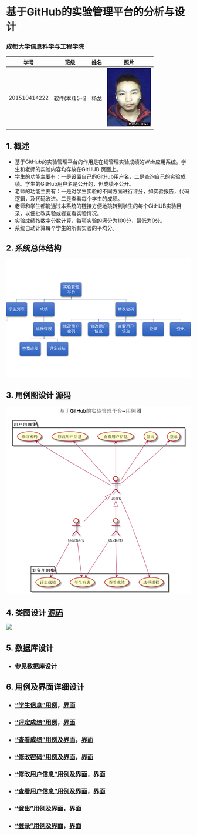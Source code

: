# 基于GitHub的实验管理平台的分析与设计

### 成都大学信息科学与工程学院
|学号|班级|姓名|照片|
 |:-------:|:-------------: | :----------:|:---:|
 |201510414222|软件(本)15-2|杨龙|![flow1](../myself.jpg)|

## 1. 概述
- 基于GitHub的实验管理平台的作用是在线管理实验成绩的Web应用系统。学生和老师的实验内容均存放在GitHUB
页面上。
- 学生的功能主要有：一是设置自己的GitHub用户名，二是查询自己的实验成绩。学生的GitHub用户名是公开的，但成绩不公开。
- 老师的功能主要有：一是对学生实验的不同方面进行评分，如实验报告，代码逻辑，及代码改进。二是查看每个学生的成绩。
- 老师和学生都能通过本系统的链接方便地跳转到学生的每个GitHUB实验目录，以便批改实验或者查看实验情况。
- 实验成绩按数字分数计算，每项实验的满分为100分，最低为0分。
- 系统自动计算每个学生的所有实验的平均分。
    
## 2. 系统总体结构
![](系统总体结构.png)
    
## 3. 用例图设计 [源码](用例图.puml)
![](基于GitHub的实验管理平台--用例图.png)

## 4. 类图设计 [源码](class.puml)
![](类.png)

## 5. 数据库设计
- ### [参见数据库设计](数据库实现.md)

## 6. 用例及界面详细设计
- ### [“学生信息”用例](学生信息用例.md)，[界面](https://ylfagh.github.io/is_analysis/test6/index.html)
- ### [“评定成绩”用例](评定成绩用例.md)，[界面](https://ylfagh.github.io/is_analysis/test6/评定成绩.html)
- ### [“查看成绩”用例及界面](查看成绩用例.md)，[界面](https://ylfagh.github.io/is_analysis/test6/查看成绩.html)
- ### [“修改密码”用例及界面](修改密码用例.md)，[界面](https://ylfagh.github.io/is_analysis/test6/修改密码.html)
- ### [“修改用户信息”用例及界面](修改用户信息用例.md)，[界面](https://ylfagh.github.io/is_analysis/test6/修改信息.html)
- ### [“查看用户信息”用例及界面](查看用户信息用例.md)，[界面](https://ylfagh.github.io/is_analysis/test6/查看信息.html)
- ### [“登出”用例及界面](登出用例.md)，[界面](https://ylfagh.github.io/is_analysis/test6/评定成绩.html)
- ### [“登录”用例及界面](登录用例.md)，[界面](https://ylfagh.github.io/is_analysis/test6/登录.html)
  
